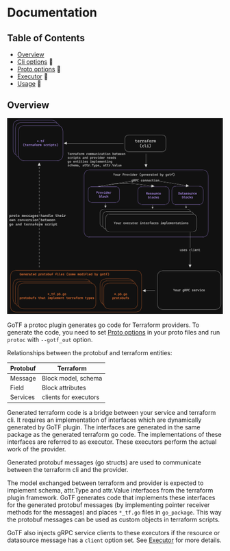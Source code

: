 # Documentation

## Table of Contents

- [Overview](#overview)
- [Cli options] 🔗
- [Proto options] 🔗
- [Executor] 🔗
- [Usage] 🔗

## Overview

![Overview](./overview.png)

GoTF a protoc plugin generates go code for Terraform providers.
To generate the code, you need to set [Proto options] in your proto files and run `protoc` with `--gotf_out` option.

Relationships between the protobuf and terraform entities:

| Protobuf | Terraform             |
|----------|-----------------------|
| Message  | Block model, schema   |
| Field    | Block attributes      |
| Services | clients for executors |

Generated terraform code is a bridge between your service and terraform cli.
It requires an implementation of interfaces which are dynamically generated by GoTF plugin.
The interfaces are generated in the same package as the generated terraform go code.
The implementations of these interfaces are referred to as executor.
These executors perform the actual work of the provider.

Generated protobuf messages (go structs) are used to communicate between the terraform cli and the provider.

The model exchanged between terraform and provider is expected to implement schema, attr.Type and attr.Value interfaces
from the terraform plugin framework.
GoTF generates code that implements these interfaces for the generated protobuf messages (by implementing pointer
receiver methods for the messages) and places `*_tf.go` files in `go_package`.
This way the protobuf messages can be used as custom objects in terraform scripts.

GoTF also injects gRPC service clients to these executors if the resource or datasource message has a `client` option
set.
See [Executor] for more details.


[Cli options]: ./cli-options.md

[Proto options]: ./proto-options.md

[Executor]: ./executor.md

[Usage]: ./usage.md

